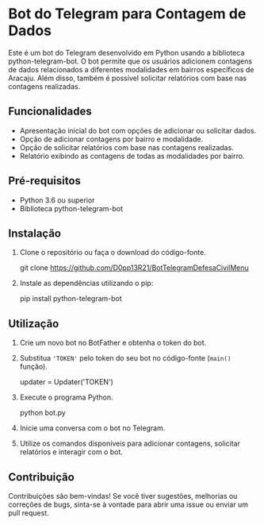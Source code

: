 # Bot do Telegram para Contagem de Dados

Este é um bot do Telegram desenvolvido em Python usando a biblioteca python-telegram-bot. O bot permite que os usuários adicionem contagens de dados relacionados a diferentes modalidades em bairros específicos de Aracaju. Além disso, também é possível solicitar relatórios com base nas contagens realizadas.

## Funcionalidades

- Apresentação inicial do bot com opções de adicionar ou solicitar dados.
- Opção de adicionar contagens por bairro e modalidade.
- Opção de solicitar relatórios com base nas contagens realizadas.
- Relatório exibindo as contagens de todas as modalidades por bairro.

## Pré-requisitos

- Python 3.6 ou superior
- Biblioteca python-telegram-bot

## Instalação

1. Clone o repositório ou faça o download do código-fonte.

    git clone https://github.com/D0pp13R21/BotTelegramDefesaCivilMenu


2. Instale as dependências utilizando o pip:

    pip install python-telegram-bot

## Utilização

1. Crie um novo bot no BotFather e obtenha o token do bot.

2. Substitua `'TOKEN'` pelo token do seu bot no código-fonte (`main()` função).

    updater = Updater('TOKEN')

3. Execute o programa Python.

    python bot.py

4. Inicie uma conversa com o bot no Telegram.

5. Utilize os comandos disponíveis para adicionar contagens, solicitar relatórios e interagir com o bot.

## Contribuição

Contribuições são bem-vindas! Se você tiver sugestões, melhorias ou correções de bugs, sinta-se à vontade para abrir uma issue ou enviar um pull request.
